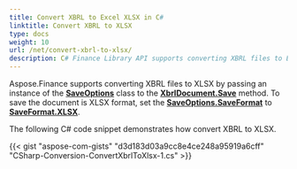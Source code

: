 ```yaml
---
title: Convert XBRL to Excel XLSX in C#
linktitle: Convert XBRL to XLSX
type: docs
weight: 10
url: /net/convert-xbrl-to-xlsx/
description: C# Finance Library API supports converting XBRL files to Excel XLSX. Please see the code provided in this article.
---
```


Aspose.Finance supports converting XBRL files to XLSX by passing an instance of the [**SaveOptions**](https://reference.aspose.com/finance/net/aspose.finance.xbrl/saveoptions) class to the [**XbrlDocument.Save**](https://reference.aspose.com/finance/net/aspose.finance.xbrl/xbrldocument/methods/save/index) method. To save the document is XLSX format, set the [**SaveOptions.SaveFormat**](https://reference.aspose.com/finance/net/aspose.finance.xbrl/saveoptions/properties/saveformat) to [**SaveFormat.XLSX**](https://reference.aspose.com/finance/net/aspose.finance.xbrl/saveformat).

The following C# code snippet demonstrates how convert XBRL to XLSX.

{{< gist "aspose-com-gists" "d3d183d03a9cc8e4ce248a95919a6cff" "CSharp-Conversion-ConvertXbrlToXlsx-1.cs" >}}
